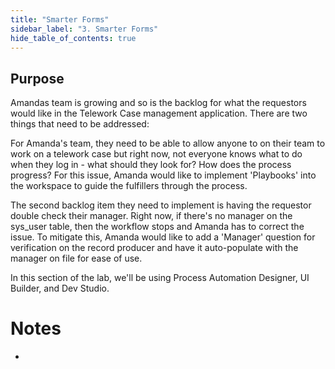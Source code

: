```yaml
---
title: "Smarter Forms" 
sidebar_label: "3. Smarter Forms"
hide_table_of_contents: true
---
```

## Purpose

Amandas team is growing and so is the backlog for what the requestors would like in the Telework Case management application.
There are two things that need to be addressed:

For Amanda's team, they need to be able to allow anyone to on their team to work on a telework case but right now, not everyone knows what to do when they log in - what should they look for?  How does the process progress?  For this issue, Amanda would like to implement 'Playbooks' into the workspace to guide the fulfillers through the process.

The second backlog item they need to implement is having the requestor double check their manager.  Right now, if there's no manager on the sys_user table, then the workflow stops and Amanda has to correct the issue.  To mitigate this, Amanda would like to add a 'Manager' question for verification on the record producer and have it auto-populate with the manager on file for ease of use.

In this section of the lab, we'll be using Process Automation Designer, UI Builder, and Dev Studio.

# Notes 

 - 
 